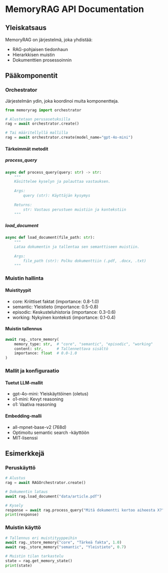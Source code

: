 # MemoryRAG API Documentation

## Yleiskatsaus
MemoryRAG on järjestelmä, joka yhdistää:
- RAG-pohjaisen tiedonhaun
- Hierarkkisen muistin
- Dokumenttien prosessoinnin

## Pääkomponentit

### Orchestrator
Järjestelmän ydin, joka koordinoi muita komponentteja.

```python
from memoryrag import orchestrator

# Alustetaan perusasetuksilla
rag = await orchestrator.create()

# Tai määritellyllä mallilla
rag = await orchestrator.create(model_name="gpt-4o-mini")
```

#### Tärkeimmät metodit

##### process_query
```python
async def process_query(query: str) -> str:
    """
    Käsittelee kyselyn ja palauttaa vastauksen.
    
    Args:
        query (str): Käyttäjän kysymys
        
    Returns:
        str: Vastaus perustuen muistiin ja kontekstiin
    """
```

##### load_document
```python
async def load_document(file_path: str):
    """
    Lataa dokumentin ja tallentaa sen semanttiseen muistiin.
    
    Args:
        file_path (str): Polku dokumenttiin (.pdf, .docx, .txt)
    """
```

### Muistin hallinta

#### Muistityypit
- core: Kriittiset faktat (importance: 0.8-1.0)
- semantic: Yleistieto (importance: 0.5-0.8)
- episodic: Keskusteluhistoria (importance: 0.3-0.6)
- working: Nykyinen konteksti (importance: 0.1-0.4)

#### Muistin tallennus
```python
await rag._store_memory(
    memory_type: str,  # "core", "semantic", "episodic", "working"
    content: str,      # Tallennettava sisältö
    importance: float  # 0.0-1.0
)
```

### Mallit ja konfiguraatio

#### Tuetut LLM-mallit
- gpt-4o-mini: Yleiskäyttöinen (oletus)
- o1-mini: Kevyt reasoning
- o1: Vaativa reasoning

#### Embedding-malli
- all-mpnet-base-v2 (768d)
- Optimoitu semantic search -käyttöön
- MIT-lisenssi

## Esimerkkejä

### Peruskäyttö
```python
# Alustus
rag = await RAGOrchestrator.create()

# Dokumentin lataus
await rag.load_document("data/article.pdf")

# Kysely
response = await rag.process_query("Mitä dokumentti kertoo aiheesta X?")
print(response)
```

### Muistin käyttö
```python
# Tallennus eri muistityyppeihin
await rag._store_memory("core", "Tärkeä fakta", 1.0)
await rag._store_memory("semantic", "Yleistieto", 0.7)

# Muistin tilan tarkastelu
state = rag.get_memory_state()
print(state)
``` 